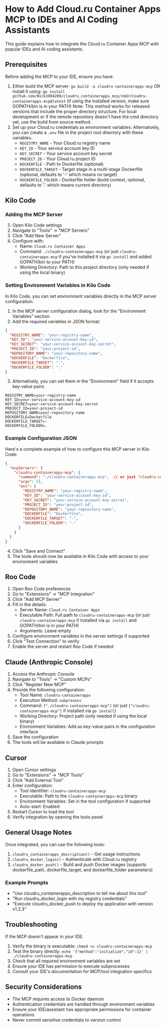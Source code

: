 # How to Add Cloud.ru Container Apps MCP to IDEs and AI Coding Assistants

This guide explains how to integrate the Cloud.ru Container Apps MCP with popular IDEs and AI coding assistants.

## Prerequisites

Before adding the MCP to your IDE, ensure you have:

1. Either build the MCP server: `go build -o cloudru-containerapps-mcp`
   OR install it using: `go install github.com/Nick1994209/cloudru_containerapps_mcp/cmd/cloudru-containerapps-mcp@latest`
   (if using the installed version, make sure GOPATH/bin is in your PATH)
   Note: This method works for released versions that include the proper directory structure.
   For local development or if the remote repository doesn't have the cmd directory yet,
   use the build from source method.
2. Set up your Cloud.ru credentials as environment variables:
   Alternatively, you can create a `.env` file in the project root directory with these variables.
   - `REGISTRY_NAME` - Your Cloud.ru registry name
   - `KEY_ID` - Your service account key ID
   - `KEY_SECRET` - Your service account key secret
   - `PROJECT_ID` - Your Cloud.ru project ID
   - `DOCKERFILE` - Path to Dockerfile (optional)
   - `DOCKERFILE_TARGET` - Target stage in a multi-stage Dockerfile (optional, defaults to '-' which means no target)
   - `DOCKERFILE_FOLDER` - Dockerfile folder (build context, optional, defaults to '.' which means current directory)

## Kilo Code

### Adding the MCP Server

1. Open Kilo Code settings
2. Navigate to "Tools" → "MCP Servers"
3. Click "Add New Server"
4. Configure with:
   - Name: `Cloud.ru Container Apps`
   - Command: `./cloudru-containerapps-mcp` (or just `cloudru-containerapps-mcp` if you've installed it via `go install` and added GOPATH/bin to your PATH)
   - Working Directory: Path to this project directory (only needed if using the local binary)

### Setting Environment Variables in Kilo Code

In Kilo Code, you can set environment variables directly in the MCP server configuration:

1. In the MCP server configuration dialog, look for the "Environment Variables" section
2. Add the required variables in JSON format:

```json
{
  "REGISTRY_NAME": "your-registry-name",
  "KEY_ID": "your-service-account-key-id",
  "KEY_SECRET": "your-service-account-key-secret",
  "PROJECT_ID": "your-project-id",
  "REPOSITORY_NAME": "your-repository-name",
  "DOCKERFILE": "Dockerfile",
  "DOCKERFILE_TARGET": "-",
  "DOCKERFILE_FOLDER": "."
}
```

3. Alternatively, you can set them in the "Environment" field if it accepts key-value pairs:

```
REGISTRY_NAME=your-registry-name
KEY_ID=your-service-account-key-id
KEY_SECRET=your-service-account-key-secret
PROJECT_ID=your-project-id
REPOSITORY_NAME=your-repository-name
DOCKERFILE=Dockerfile
DOCKERFILE_TARGET=-
DOCKERFILE_FOLDER=.
```

### Example Configuration JSON

Here's a complete example of how to configure this MCP server in Kilo Code:

```json
{
  "mcpServers": {
    "cloudru-containerapps-mcp": {
      "command": "./cloudru-containerapps-mcp",  // or just "cloudru-containerapps-mcp" if installed via go install
      "args": [],
      "env": {
        "REGISTRY_NAME": "your-registry-name",
        "KEY_ID": "your-service-account-key-id",
        "KEY_SECRET": "your-service-account-key-secret",
        "PROJECT_ID": "your-project-id",
        "REPOSITORY_NAME": "your-repository-name",
        "DOCKERFILE": "Dockerfile",
        "DOCKERFILE_TARGET": "-",
        "DOCKERFILE_FOLDER": "."
      }
    }
  }
}
```

4. Click "Save and Connect"
5. The tools should now be available in Kilo Code with access to your environment variables

## Roo Code

1. Open Roo Code preferences
2. Go to "Extensions" → "MCP Integration"
3. Click "Add MCP Server"
4. Fill in the details:
   - Server Name: `Cloud.ru Container Apps`
   - Executable Path: Full path to `cloudru-containerapps-mcp` (or just `cloudru-containerapps-mcp` if installed via `go install` and GOPATH/bin is in your PATH)
   - Arguments: Leave empty
5. Configure environment variables in the server settings if supported
6. Click "Test Connection" to verify
7. Enable the server and restart Roo Code if needed

## Claude (Anthropic Console)

1. Access the Anthropic Console
2. Navigate to "Tools" → "Custom MCPs"
3. Click "Register New MCP"
4. Provide the following configuration:
   - Tool Name: `cloudru-containerapps`
   - Execution Method: `subprocess`
   - Command: `["./cloudru-containerapps-mcp"]` (or just `["cloudru-containerapps-mcp"]` if installed via `go install`)
   - Working Directory: Project path (only needed if using the local binary)
   - Environment Variables: Add as key-value pairs in the configuration interface
5. Save the configuration
6. The tools will be available in Claude prompts

## Cursor

1. Open Cursor settings
2. Go to "Extensions" → "MCP Tools"
3. Click "Add External Tool"
4. Enter configuration:
   - Tool Identifier: `cloudru-containerapps-mcp`
   - Executable: Path to the `cloudru-containerapps-mcp` binary
   - Environment Variables: Set in the tool configuration if supported
   - Auto-start: Enabled
5. Restart Cursor to load the tool
6. Verify integration by opening the tools panel

## General Usage Notes

Once integrated, you can use the following tools:

1. `cloudru_containerapps_description()` - Get usage instructions
2. `cloudru_docker_login()` - Authenticate with Cloud.ru registry
3. `cloudru_docker_push()` - Build and push Docker images (supports dockerfile_path, dockerfile_target, and dockerfile_folder parameters)

### Example Prompts

- "Use cloudru_containerapps_description to tell me about this tool"
- "Run cloudru_docker_login with my registry credentials"
- "Execute cloudru_docker_push to deploy my application with version v1.2.3"

## Troubleshooting

If the MCP doesn't appear in your IDE:

1. Verify the binary is executable: `chmod +x cloudru-containerapps-mcp`
2. Test the binary directly: `echo '{"method":"initialize","id":1}' | ./cloudru-containerapps-mcp`
3. Check that all required environment variables are set
4. Ensure your IDE has permission to execute subprocesses
5. Consult your IDE's documentation for MCP/tool integration specifics

## Security Considerations

- The MCP requires access to Docker daemon
- Authentication credentials are handled through environment variables
- Ensure your IDE/assistant has appropriate permissions for container operations
- Never commit sensitive credentials to version control